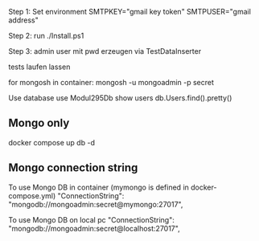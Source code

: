 Step 1:
Set environment
SMTPKEY="gmail key token"
SMTPUSER="gmail address"

Step 2:
run ./Install.ps1

Step 3:
admin user mit pwd erzeugen via TestDataInserter

tests laufen lassen


for mongosh in container:
mongosh -u mongoadmin -p secret

Use database 
use Modul295Db
show users
db.Users.find().pretty()


## Mongo only
docker compose up db -d

## Mongo connection string

To use Mongo DB in container (mymongo is defined in docker-compose.yml)
"ConnectionString": "mongodb://mongoadmin:secret@mymongo:27017",

To use Mongo DB on local pc
"ConnectionString": "mongodb://mongoadmin:secret@localhost:27017",